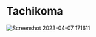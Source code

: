 # Tachikoma
![Screenshot 2023-04-07 171611](https://user-images.githubusercontent.com/20276785/230680048-6bed559d-47b5-4ce4-b75e-59412611470b.png)
